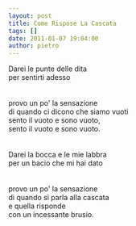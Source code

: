 ```yaml
---
layout: post
title: Come Rispose La Cascata
tags: []
date: 2011-01-07 19:04:00
author: pietro
---
```

Darei le punte delle dita <br/>per sentirti adesso<br/><br/><br/>provo un po' la sensazione<br/>di quando ci dicono che siamo vuoti<br/>sento il vuoto e sono vuoto,<br/>sento il vuoto e sono vuoto.<br/><br/><br/>Darei la bocca e le mie labbra<br/>per un bacio che mi hai dato<br/><br/><br/>provo un po' la sensazione<br/>di quando si parla alla cascata<br/>e quella risponde<br/>con un incessante brusio.<br/>
